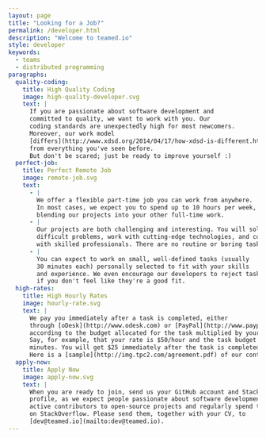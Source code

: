 ```yaml
---
layout: page
title: "Looking for a Job?"
permalink: /developer.html
description: "Welcome to teamed.io"
style: developer
keywords:
  - teams
  - distributed programming
paragraphs:
  quality-coding:
    title: High Quality Coding
    image: high-quality-developer.svg
    text: |
      If you are passionate about software development and
      committed to quality, we want to work with you. Our
      coding standards are unexpectedly high for most newcomers.
      Moreover, our work model
      [differs](http://www.xdsd.org/2014/04/17/how-xdsd-is-different.html)
      from everything you've seen before.
      But don't be scared; just be ready to improve yourself :)
  perfect-job:
    title: Perfect Remote Job
    image: remote-job.svg
    text:
      - |
        We offer a flexible part-time job you can work from anywhere.
        In most cases, we expect you to spend up to 10 hours per week,
        blending our projects into your other full-time work.
      - |
        Our projects are both challenging and interesting. You will solve
        difficult problems, work with cutting-edge technologies, and collaborate
        with skilled professionals. There are no routine or boring tasks here.
      - |
        You can expect to work on small, well-defined tasks (usually
        30 minutes each) personally selected to fit with your skills
        and experience. We even encourage our developers to reject tasks
        if you don't feel like they're a good fit.
  high-rates:
    title: High Hourly Rates
    image: hourly-rate.svg
    text: |
      We pay you immediately after a task is completed, either
      through [oDesk](http://www.odesk.com) or [PayPal](http://www.paypal.com),
      according to the budget allocated for the task multiplied by your hourly rate.
      Say, for example, that your rate is $50/hour and the task budget is 30
      minutes. You will get $25 immediately after the task is completed.
      Here is a [sample](http://img.tpc2.com/agreement.pdf) of our contract.
  apply-now:
    title: Apply Now
    image: apply-now.svg
    text: |
      When you are ready to join, send us your GitHub account and StackOverflow
      profile, as we expect people passionate about software development to be
      active contributors to open-source projects and regularly spend time
      on StackOverflow. Please send them, together with your CV, to
      [dev@teamed.io](mailto:dev@teamed.io).
---
```

